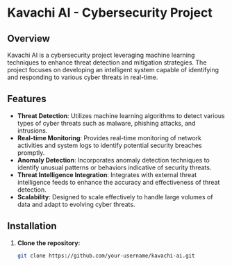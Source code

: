 # Kavachi AI - Cybersecurity Project

## Overview
Kavachi AI is a cybersecurity project leveraging machine learning techniques to enhance threat detection and mitigation strategies. The project focuses on developing an intelligent system capable of identifying and responding to various cyber threats in real-time.

## Features
- **Threat Detection**: Utilizes machine learning algorithms to detect various types of cyber threats such as malware, phishing attacks, and intrusions.
- **Real-time Monitoring**: Provides real-time monitoring of network activities and system logs to identify potential security breaches promptly.
- **Anomaly Detection**: Incorporates anomaly detection techniques to identify unusual patterns or behaviors indicative of security threats.
- **Threat Intelligence Integration**: Integrates with external threat intelligence feeds to enhance the accuracy and effectiveness of threat detection.
- **Scalability**: Designed to scale effectively to handle large volumes of data and adapt to evolving cyber threats.

## Installation
1. **Clone the repository:**
   ```bash
   git clone https://github.com/your-username/kavachi-ai.git
